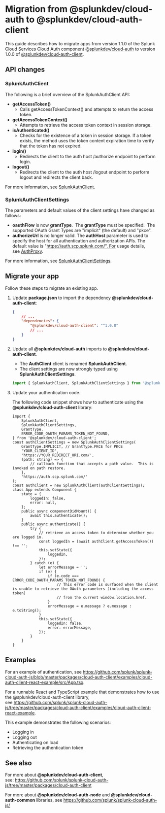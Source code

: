 # Migration from @splunkdev/cloud-auth to @splunkdev/cloud-auth-client

This guide describes how to migrate apps from version 1.1.0 of the Splunk Cloud Services Cloud Auth component [@splunkdev/cloud-auth](https://www.npmjs.com/package/@splunkdev/cloud-auth) to version 1.0.0 of [@splunkdev/cloud-auth-client](https://www.npmjs.com/package/@splunkdev/cloud-auth-client).

## API changes

### SplunkAuthClient

The following is a brief overview of the SplunkAuthClient API:

-   **getAccessToken()**
    -   Calls getAccessTokenContext() and attempts to return the access token.
-   **getAccessTokenContext()**
    -   Attempts to retrieve the access token context in session storage.
-   **isAuthenticated()**
    -   Checks for the existence of a token in session storage. If a token exists, the method uses the token content expiration time to verify that the token has not expired.
-   **login()**
    -   Redirects the client to the auth host /authorize endpoint to perform login.
-   **logout()**
    -   Redirects the client to the auth host /logout endpoint to perform logout and redirects the client back.

For more information, see [SplunkAuthClient](https://github.com/splunk/splunk-cloud-auth-js/blob/master/packages/cloud-auth-client/src/splunk-auth-client.ts).

### SplunkAuthClientSettings

The parameters and default values of the client settings have changed as follows:

-   **oauthFlow** is now **grantType**.  The **grantType** must be specified.  The supported OAuth Grant Types are "implicit" (the default) and "pkce".
-   **authorizeUrl** is no longer valid. The **authHost** parameter is used to specify the host for all authentication and authorization APIs. The default value is "https://auth.scp.splunk.com/". For usage details, see [AuthProxy](https://github.com/splunk/splunk-cloud-auth-js/blob/master/packages/cloud-auth-common/src/auth-proxy.ts).

For more information, see [SplunkAuthClientSettings](https://github.com/splunk/splunk-cloud-auth-js/blob/master/packages/cloud-auth-client/src/splunk-auth-client-settings.ts).

## Migrate your app

Follow these steps to migrate an existing app.

1. Update **package.json** to import the dependency **@splunkdev/cloud-auth-client**:
    
    ```json
    {
        // ...
        "dependencies": {
            "@splunkdev/cloud-auth-client": "^1.0.0"
            // ...
        }
    }
    ```
    
2. Update all **@splunkdev/cloud-auth** imports to **@splunkdev/cloud-auth-client**.
    
    -   The **AuthClient** client is renamed **SplunkAuthClient**.
    -   The client settings are now strongly typed using **SplunkAuthClientSettings**.
    
    ```ts
    import { SplunkAuthClient, SplunkAuthClientSettings } from '@splunkdev/cloud-auth-client';
    ```
    
3. Update your authentication code.
    
    The following code snippet shows how to authenticate using the **@splunkdev/cloud-auth-client** library:
    
    ```tsx
    import {
        SplunkAuthClient,
        SplunkAuthClientSettings,
        GrantType,
        ERROR_CODE_OAUTH_PARAMS_TOKEN_NOT_FOUND,
    } from '@splunkdev/cloud-auth-client';
    const authClientSettings = new SplunkAuthClientSettings(
        GrantType.IMPLICIT, // GrantType.PKCE for PKCE
        'YOUR_CLIENT_ID',
        'https://YOUR_REDIRECT_URI.com/',
        (path: string) => {
            // callback function that accepts a path value.  This is invoked on path restore.
        },
        'https://auth.scp.splunk.com/'
    );
    const authClient = new SplunkAuthClient(authClientSettings);
    class App extends Component {
        state = {
            loggedIn: false,
            error: null,
        };
        public async componentDidMount() {
            await this.authenticate();
        }
        public async authenticate() {
            try {
                // retrieve an access token to determine whether you are logged in.
                const loggedIn = (await authClient.getAccessToken()) !== '';
                this.setState({
                    loggedIn,
                });
            } catch (e) {
                let errorMessage = '';
                if (e) {
                    if (e.code === ERROR_CODE_OAUTH_PARAMS_TOKEN_NOT_FOUND) {
                        // This error code is surfaced when the client is unable to retrieve the OAuth parameters (including the access token)
                        // from the current window.location.href.
                    }
                    errorMessage = e.message ? e.message : e.toString();
                }
                this.setState({
                    loggedIn: false,
                    error: errorMessage,
                });
            }
        }
    }
    ```

## Examples

For an example of authentication, see <https://github.com/splunk/splunk-cloud-auth-js/blob/master/packages/cloud-auth-client/examples/cloud-auth-client-react-example/src/App.tsx>.

For a runnable React and TypeScript example that demonstrates how to use the @splunkdev/cloud-auth-client library, see <https://github.com/splunk/splunk-cloud-auth-js/tree/master/packages/cloud-auth-client/examples/cloud-auth-client-react-example>. 

This example demonstrates the following scenarios:

-   Logging in
-   Logging out
-   Authenticating on load
-   Retrieving the authentication token

## See also

For more about **@splunkdev/cloud-auth-client**, see: <https://github.com/splunk/splunk-cloud-auth-js/tree/master/packages/cloud-auth-client>

For more about **@splunkdev/cloud-auth-node** and **@splunkdev/cloud-auth-common** libraries, see <https://github.com/splunk/splunk-cloud-auth-js/>
